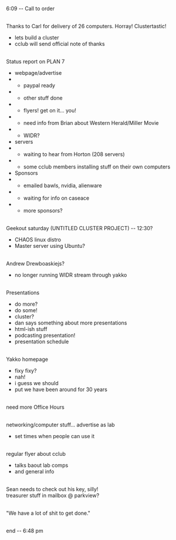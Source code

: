 6:09 -- Call to order<br><br>

Thanks to Carl for delivery of 26 computers. Horray! Clustertastic!<br>
 - lets build a cluster<br>
 - cclub will send official note of thanks<br><br>

Status report on PLAN 7<br>
 - webpage/advertise<br>
  - - paypal ready<br>
  - - other stuff done<br>
  - - flyers! get on it... you!<br>
  - - need info from Brian about Western Herald/Miller Movie<br>
  - - WIDR?<br>
 - servers<br>
  - - waiting to hear from Horton (208 servers)<br>
  - - some cclub members installing stuff on their own computers<br>
 - Sponsors<br>
  - - emailed bawls, nvidia, alienware<br>
  - - waiting for info on caseace<br>
  - - more sponsors?<br><br>

Geekout saturday (UNTITLED CLUSTER PROJECT) -- 12:30?<br>
 - CHAOS linux distro<br>
 - Master server using Ubuntu?<br><br>

Andrew Drewboaskiejs?<br>
 - no longer running WIDR stream through yakko<br><br>

Presentations<br>
 - do more?<br>
 - do some!<br>
 - cluster?<br>
 - dan says something about more presentations<br>
 - html-ish stuff<br>
 - podcasting presentation!<br>
 - presentation schedule<br><br>

Yakko homepage<br>
 - fixy fixy?<br>
 - nah!<br>
 - i guess we should <br>
 - put we have been around for 30 years<br><br>

need more Office Hours<br><br>

networking/computer stuff... advertise as lab<br>
 - set times when people can use it<br><br>

regular flyer about cclub<br>
 - talks baout lab comps<br>
 - and general info<br><br>

Sean needs to check out his key, silly!<br>
treasurer stuff in mailbox @ parkview?<br><br>

"We have a lot of shit to get done."<br><br>

end -- 6:48 pm
